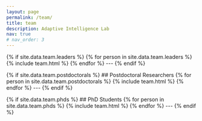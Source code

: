 ```yaml
---
layout: page
permalink: /team/
title: team
description: Adaptive Intelligence Lab 
nav: true
# nav_order: 3
---
```



{% if site.data.team.leaders %}
    {% for person in site.data.team.leaders %}
        {% include team.html %}
    {% endfor %}
    ---
{% endif %}

{% if site.data.team.postdoctorals %}
    ## Postdoctoral Researchers
    {% for person in site.data.team.postdoctorals %}
        {% include team.html %}
    {% endfor %}
    ---
{% endif %}


{% if site.data.team.phds %}
    ## PhD Students
    {% for person in site.data.team.phds %}
        {% include team.html %}
    {% endfor %}
    ---
{% endif %}